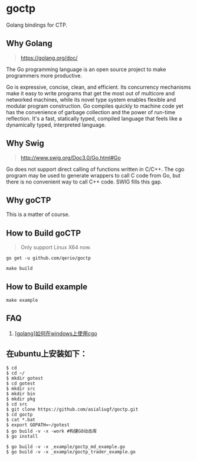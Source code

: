 # goctp
Golang bindings for CTP.

## Why Golang
>https://golang.org/doc/

The Go programming language is an open source project to make programmers more productive.

Go is expressive, concise, clean, and efficient. 
Its concurrency mechanisms make it easy to write programs that get the most out of multicore and networked machines, 
while its novel type system enables flexible and modular program construction. 
Go compiles quickly to machine code yet has the convenience of garbage collection and the power of run-time reflection. 
It's a fast, statically typed, compiled language that feels like a dynamically typed, interpreted language.

## Why Swig
> http://www.swig.org/Doc3.0/Go.html#Go

Go does not support direct calling of functions written in C/C++. 
The cgo program may be used to generate wrappers to call C code from Go, but there is no convenient way to call C++ code.
SWIG fills this gap.

## Why goCTP

This is a matter of course.

## How to Build goCTP
> Only support Linux X64 now.

```
go get -u github.com/qerio/goctp

make build
```

## How to Build example 

```
make example
```

## FAQ

1. [[golang]如何在windows上使用cgo]([golang]如何在windows上使用cgo)

## 在ubuntu上安装如下：
```
$ cd 
$ cd ~/
$ mkdir gotest
$ cd gotest
$ mkdir src
$ mkdir bin
$ mkdir pkg
$ cd src
$ git clone https://github.com/asialiugf/goctp.git
$ cd goctp
$ cat *.bat
$ export GOPATH=~/gotest
$ go build -v -x -work #构建GO动态库
$ go install

$ go build -v -x _example/goctp_md_example.go
$ go build -v -x _example/goctp_trader_example.go
```
